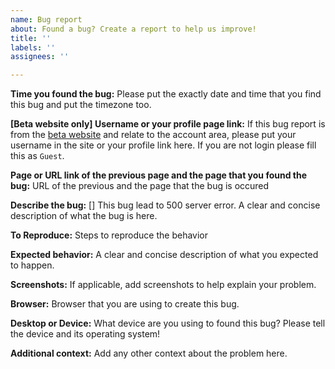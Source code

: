 ```yaml
---
name: Bug report
about: Found a bug? Create a report to help us improve!
title: ''
labels: ''
assignees: ''

---
```


**Time you found the bug:**
Please put the exactly date and time that you find this bug and put the timezone too.

**[Beta website only] Username or your profile page link:**
If this bug report is from the [beta website](https://beta.ruleset.info) and relate to the account area, please put your username in the site or your profile link here. If you are not login please fill this as `Guest`.

**Page or URL link of the previous page and the page that you found the bug:**
URL of the previous and the page that the bug is occured

**Describe the bug:**
[] This bug lead to 500 server error.
A clear and concise description of what the bug is here.

**To Reproduce:**
Steps to reproduce the behavior

**Expected behavior:**
A clear and concise description of what you expected to happen.

**Screenshots:**
If applicable, add screenshots to help explain your problem.

**Browser:**
Browser that you are using to create this bug.

**Desktop or Device:**
What device are you using to found this bug? Please tell the device and its operating system!

**Additional context:**
Add any other context about the problem here.
